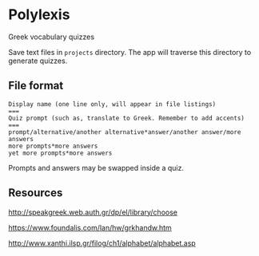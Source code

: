# Polylexis

Greek vocabulary quizzes

Save text files in `projects` directory. The app will traverse this directory to generate quizzes.

## File format

```
Display name (one line only, will appear in file listings)
===
Quiz prompt (such as, translate to Greek. Remember to add accents)
===
prompt/alternative/another alternative*answer/another answer/more answers
more prompts*more answers
yet more prompts*more answers
```

Prompts and answers may be swapped inside a quiz.

## Resources

http://speakgreek.web.auth.gr/dp/el/library/choose

https://www.foundalis.com/lan/hw/grkhandw.htm

http://www.xanthi.ilsp.gr/filog/ch1/alphabet/alphabet.asp